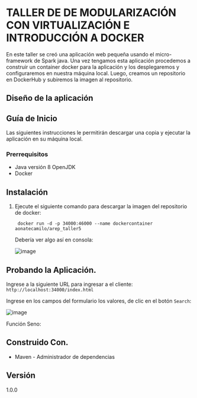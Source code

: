 # TALLER DE DE MODULARIZACIÓN CON VIRTUALIZACIÓN E INTRODUCCIÓN A DOCKER

En este  taller se creó una aplicación web pequeña usando el micro-framework de Spark java. Una vez tengamos esta aplicación procedemos a construir un container docker para la aplicación y los desplegaremos y configuraremos en nuestra máquina local. Luego, creamos un repositorio en DockerHub y subiremos la imagen al repositorio.

## Diseño de la aplicación

## Guía de Inicio

Las siguientes instrucciones le permitirán descargar una copia y ejecutar la aplicación en su máquina local.

### Prerrequisitos

- Java versión 8 OpenJDK
- Docker

## Instalación 

1. Ejecute el siguiente comando para descargar la imagen del repositorio de docker:
   
     ``` docker run -d -p 34000:46000 --name dockercontainer aonatecamilo/arep_taller5```

   Debería ver algo así en consola:

   ![image](https://github.com/AndresOnate/AREP_TALLER5/assets/63562181/828a8d77-43ac-4a8f-8d48-cf1025df14c1)


## Probando la Aplicación.  

Ingrese a la siguiente URL para ingresar a el cliente: `http://localhost:34000/index.html`

Ingrese en los campos del formulario los valores, de clic en el botón `Search`:

![image](https://github.com/AndresOnate/AREP_TALLER5/assets/63562181/c5247754-f588-45cc-a17c-d3c1d6ec1523)

Función Seno:



## Construido Con. 

- Maven - Administrador de dependencias

## Versión
1.0.0
